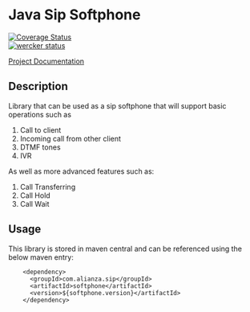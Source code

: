 Java Sip Softphone
==============================================================

[![Coverage Status](https://coveralls.io/repos/github/alianza-dev/java-sip-softphone/badge.svg?branch=master)](https://coveralls.io/github/alianza-dev/java-sip-softphone?branch=master)    
[![wercker status](https://app.wercker.com/status/c5620ebe20ac85b50f4c3cdaa83196b2/s/master "wercker status")](https://app.wercker.com/project/byKey/c5620ebe20ac85b50f4c3cdaa83196b2)    

[Project Documentation](https://alianza-dev.github.io/java-sip-softphone/)      

## Description

Library that can be used as a sip softphone that will support basic operations
such as

1. Call to client
2. Incoming call from other client
3. DTMF tones
4. IVR

As well as more advanced features such as:  

1. Call Transferring
2. Call Hold
3. Call Wait

## Usage

This library is stored in maven central and can be referenced using the below maven
entry:  

        <dependency>
          <groupId>com.alianza.sip</groupId>
          <artifactId>softphone</artifactId>
          <version>${softphone.version}</artifactId>
        </dependency>



